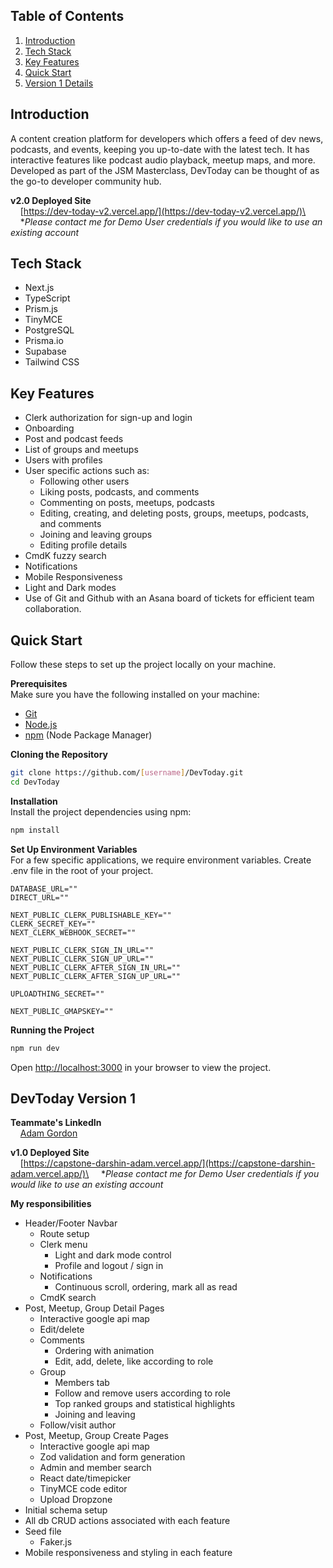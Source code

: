 ## <a name="table">Table of Contents</a>

1. [Introduction](#introduction)
2. [Tech Stack](#tech-stack)
3. [Key Features](#features)
4. [Quick Start](#quick-start)
5. [Version 1 Details](#version-one)

## <a name="introduction">Introduction</a>
A content creation platform for developers which offers a feed of dev news, podcasts, and events, keeping you up-to-date with the latest tech. It has interactive features like podcast audio playback, meetup maps, and more. Developed as part of the JSM Masterclass, DevToday can be thought of as the go-to developer community hub.

**v2.0 Deployed Site**\
&nbsp;&nbsp;&nbsp;&nbsp;[https://dev-today-v2.vercel.app/](https://dev-today-v2.vercel.app/)\
&nbsp;&nbsp;&nbsp;&nbsp;**Please contact me for Demo User credentials if you would like to use an existing account*

## <a name="tech-stack">Tech Stack</a>

- Next.js
- TypeScript
- Prism.js
- TinyMCE
- PostgreSQL
- Prisma.io
- Supabase
- Tailwind CSS

## <a name="features">Key Features</a>
- Clerk authorization for sign-up and login
- Onboarding
- Post and podcast feeds
- List of groups and meetups
- Users with profiles
- User specific actions such as:
  - Following other users
  - Liking posts, podcasts, and comments
  - Commenting on posts, meetups, podcasts
  - Editing, creating, and deleting posts, groups, meetups, podcasts, and comments
  - Joining and leaving groups
  - Editing profile details
- CmdK fuzzy search
- Notifications
- Mobile Responsiveness
- Light and Dark modes
- Use of Git and Github with an Asana board of tickets for efficient team collaboration.

## <a name="quick-start">Quick Start</a>

Follow these steps to set up the project locally on your machine.

**Prerequisites**\
Make sure you have the following installed on your machine:

- [Git](https://git-scm.com/)
- [Node.js](https://nodejs.org/en)
- [npm](https://www.npmjs.com/) (Node Package Manager)

**Cloning the Repository**
```bash
git clone https://github.com/[username]/DevToday.git
cd DevToday
```

**Installation**\
Install the project dependencies using npm:

```bash
npm install
```

**Set Up Environment Variables**\
For a few specific applications, we require environment variables. Create .env file in the root of your project.

```env
DATABASE_URL=""
DIRECT_URL=""

NEXT_PUBLIC_CLERK_PUBLISHABLE_KEY=""
CLERK_SECRET_KEY=""
NEXT_CLERK_WEBHOOK_SECRET=""

NEXT_PUBLIC_CLERK_SIGN_IN_URL=""
NEXT_PUBLIC_CLERK_SIGN_UP_URL=""
NEXT_PUBLIC_CLERK_AFTER_SIGN_IN_URL=""
NEXT_PUBLIC_CLERK_AFTER_SIGN_UP_URL=""

UPLOADTHING_SECRET=""

NEXT_PUBLIC_GMAPSKEY=""
```

**Running the Project**
```bash
npm run dev
```

Open [http://localhost:3000](http://localhost:3000) in your browser to view the project.

## <a name="version-one">DevToday Version 1</a>
**Teammate's LinkedIn**\
&nbsp;&nbsp;&nbsp;&nbsp;[Adam Gordon](https://www.linkedin.com/in/adam-gordon119/)

**v1.0 Deployed Site**\
&nbsp;&nbsp;&nbsp;&nbsp;[https://capstone-darshin-adam.vercel.app/](https://capstone-darshin-adam.vercel.app/)\
&nbsp;&nbsp;&nbsp;&nbsp;**Please contact me for Demo User credentials if you would like to use an existing account*

**My responsibilities**
- Header/Footer Navbar
  - Route setup
  - Clerk menu
    -  Light and dark mode control
    -  Profile and logout / sign in
  - Notifications
    - Continuous scroll, ordering, mark all as read
  - CmdK search
- Post, Meetup, Group Detail Pages
  - Interactive google api map
  - Edit/delete
  - Comments
    - Ordering with animation
    - Edit, add, delete, like according to role
  - Group
    - Members tab
    - Follow and remove users according to role
    - Top ranked groups and statistical highlights
    - Joining and leaving
  - Follow/visit author
- Post, Meetup, Group Create Pages
  - Interactive google api map
  - Zod validation and form generation
  - Admin and member search
  - React date/timepicker
  - TinyMCE code editor
  - Upload Dropzone
- Initial schema setup
- All db CRUD actions associated with each feature
- Seed file
  - Faker.js 
- Mobile responsiveness and styling in each feature
